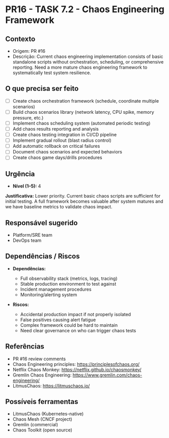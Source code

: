 # PR16 - TASK 7.2 - Chaos Engineering Framework

## Contexto
- Origem: PR #16
- Descrição: Current chaos engineering implementation consists of basic standalone scripts without orchestration, scheduling, or comprehensive reporting. Need a more mature chaos engineering framework to systematically test system resilience.

## O que precisa ser feito
- [ ] Create chaos orchestration framework (schedule, coordinate multiple scenarios)
- [ ] Build chaos scenarios library (network latency, CPU spike, memory pressure, etc.)
- [ ] Implement chaos scheduling system (automated periodic testing)
- [ ] Add chaos results reporting and analysis
- [ ] Create chaos testing integration in CI/CD pipeline
- [ ] Implement gradual rollout (blast radius control)
- [ ] Add automatic rollback on critical failures
- [ ] Document chaos scenarios and expected behaviors
- [ ] Create chaos game days/drills procedures

## Urgência
- **Nível (1–5):** 4

**Justificativa:** Lower priority. Current basic chaos scripts are sufficient for initial testing. A full framework becomes valuable after system matures and we have baseline metrics to validate chaos impact.

## Responsável sugerido
- Platform/SRE team
- DevOps team

## Dependências / Riscos
- **Dependências:**
  - Full observability stack (metrics, logs, tracing)
  - Stable production environment to test against
  - Incident management procedures
  - Monitoring/alerting system

- **Riscos:**
  - Accidental production impact if not properly isolated
  - False positives causing alert fatigue
  - Complex framework could be hard to maintain
  - Need clear governance on who can trigger chaos tests

## Referências
- PR #16 review comments
- Chaos Engineering principles: https://principlesofchaos.org/
- Netflix Chaos Monkey: https://netflix.github.io/chaosmonkey/
- Gremlin Chaos Engineering: https://www.gremlin.com/chaos-engineering/
- LitmusChaos: https://litmuschaos.io/

## Possíveis ferramentas
- LitmusChaos (Kubernetes-native)
- Chaos Mesh (CNCF project)
- Gremlin (commercial)
- Chaos Toolkit (open source)
